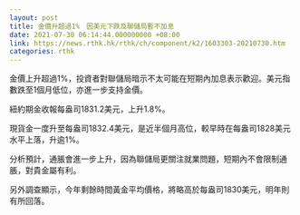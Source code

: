 ```yaml
---
layout: post
title: 金價升超過1%　因美元下跌及聯儲局暫不加息
date: 2021-07-30 06:14:44.000000000 +08:00
link: https://news.rthk.hk/rthk/ch/component/k2/1603303-20210730.htm
categories: rthk
---
```


金價上升超過1%，投資者對聯儲局暗示不太可能在短期內加息表示歡迎。美元指數跌至1個月低位，亦進一步支持金價。

紐約期金收報每盎司1831.2美元，上升1.8%。

現貨金一度升至每盎司1832.4美元，是近半個月高位，較早時在每盎司1828美元水平上落，升逾1%。

分析預計，通脹會進一步上升，因為聯儲局更關注就業問題，短期內不會限制通脹，對貴金屬有利。

另外調查顯示，今年剩餘時間黃金平均價格，將略高於每盎司1830美元，明年則有所回落。
